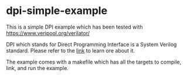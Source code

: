 # dpi-simple-example
This is a simple DPI example which has been tested with https://www.veripool.org/verilator/

DPI which stands for Direct Programming Interface is a System Verilog standard. 
Please refer to the [link](https://www.consulting.amiq.com/2019/01/30/how-to-call-c-functions-from-systemverilog-using-dpi-c/) to learn ore about it. 

The example comes with a makefile which has all the targets to compile, link, and run the example. 
